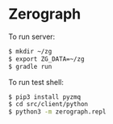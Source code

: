# Zerograph

To run server:

```bash
$ mkdir ~/zg
$ export ZG_DATA=~/zg
$ gradle run
```

To run test shell:

```bash
$ pip3 install pyzmq
$ cd src/client/python
$ python3 -m zerograph.repl
```
